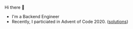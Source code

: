 Hi there 👋 
* I'm a Backend Engineer
* Recently, I particiated in Advent of Code 2020. ([solutions](https://github.com/bishwahang/advent2020))
